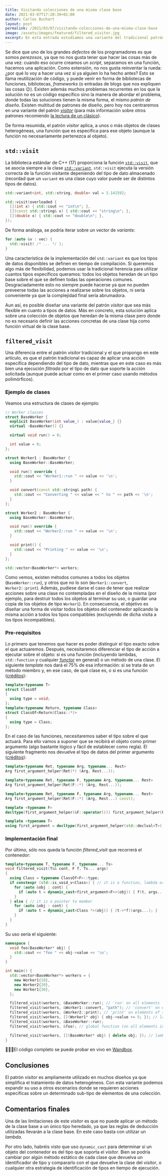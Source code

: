 ```yaml
---
title: Visitando colecciones de una misma clase base
date: 2021-03-07T17:20:39+01:00
author: Carlos Buchart
layout: post
permalink: /2021/03/07/visitando-colecciones-de-una-misma-clase-base
image: /assets/images/featured/filtered_visitor.jpg
excerpt: En esta entrada estudiamos una variante del tradicional patrón visitor, aplicado a colecciones de objetos pertenecientes a la misma jerarquía de clases.
---
```

Se dice que uno de los grandes _defectos_ de los programadores es que somos _perezosos_, ya que no nos gusta tener que hacer las cosas más de una vez: cuando eso ocurre creamos un _script_, separamos en una función, hacemos una aplicación. Como extensión, no nos gusta reinventar la rueda: ¿por qué lo voy a hacer una vez si ya alguien lo ha hecho antes? Esto se llama reutilización de código, y puede venir en forma de bibliotecas de funciones, bibliotecas, _frameworks_ (o entradas de blogs que nos expliquen las cosas 😉). Existen además muchos problemas recurrentes en los que la solución no es un código específico sino la manera de abordar el problema, donde todas las soluciones tienen la misma forma, el mismo _patrón de diseño_. Existen multitud de patrones de diseño, pero hoy nos centraremos en una variante del patrón [_visitor_](https://es.wikipedia.org/wiki/Visitor_(patr%C3%B3n_de_dise%C3%B1o)) (para más información sobre otros patrones recomiendo [la lectura de un clásico](https://www.amazon.es/Design-Patterns-Object-Oriented-professional-computing/dp/0201633612)).

De forma resumida, el patrón _visitor_ aplica, a unos o más objetos de clases heterogéneas, una función que es específica para ese objeto (aunque la función no necesariamente pertenezca al objeto).

## `std::visit`

La biblioteca estándar de C++ (17) proporciona la función [`std::visit`](https://en.cppreference.com/w/cpp/utility/variant/visit), que se asocia siempre a la clase [`std::variant`](https://en.cppreference.com/w/cpp/utility/variant). `std::visit` ejecuta la versión correcta de la función visitante depeniendo del tipo de dato almacenado (recordad que un `variant` es una clase cuyo valor puede ser de distintos tipos de datos).

```cpp
std::variant<int, std::string, double> val = 3.141592;

std::visit(overloaded {
  [](int x) { std::cout << "int\n"; },
  [](const std::string& x) { std::cout << "string\n"; },
  [](double x) { std::cout << "double\n"; },
});
```

De forma análoga, se podría iterar sobre un vector de _variants_:

```cpp
for (auto &v : vec) {
  std::visit( /* ... */ );
}
```

Una característica de la implementación del `std::variant` es que los tipos de datos disponibles se definen en tiempo de compilación. Si queremos algo más de flexibilidad, podemos usar la tradicional herencia para utilizar cuantos tipos específicos queramos: todos los objetos heredan de un tipo base sobre el que se definen todas las operaciones comunes. Desgraciadamente esto no siempre puede hacerse ya que no pueden preveerse todas las acciones a realizarse sobre los objetos, ni sería conveniente ya que la complejidad final sería abrumadora.

Aun así, es posible diseñar una variante del patrón _visitor_ que sea más flexible en cuanto a tipos de datos. Más en concreto, esta solución aplica sobre una colección de objetos que heredan de la misma clase pero donde no es necesario definir las acciones concretas de una clase hija como función virtual de la clase base.

## `filtered_visit`

Una diferencia entre el patrón _visitor_ tradicional y el que propongo en este artículo, es que el patrón tradicional es capaz de aplicar una acción específica dependiendo del tipo de dato, mientras que en este caso es más bien una ejecución _filtrada_ por el tipo de dato que soporte la acción solicitada (aunque puede actuar como en el primer caso usando métodos polimórficos).

### Ejemplo de clases

Veamos una estructura de clases de ejemplo:

```cpp
// Worker classes
struct BaseWorker {
  explicit BaseWorker(int value_) : value{value_} {}
  virtual ~BaseWorker() {}

  virtual void run() = 0;

  int value = 0;
};

struct Worker1 : BaseWorker {
  using BaseWorker::BaseWorker;

  void run() override {
    std::cout << "Worker1::run " << value << '\n';
  }

  void convert(const std::string& path) {
    std::cout << "Converting " << value << " to " << path << '\n';
  }
};

struct Worker2 : BaseWorker {
  using BaseWorker::BaseWorker;

  void run() override {
    std::cout << "Worker2::run " << value << '\n';
  }

  void print() {
    std::cout << "Printing " << value << '\n';
  }
};

std::vector<BaseWorker*> workers;
```

Como vemos, existen métodos comunes a todos los objetos (`BaseWorker::run`), y otros que no lo son (`Worker1::convert`, `Worker2::print`). Además, pudiese darse el caso de tener que realizar acciones sobre una clase no contempladas en el diseño de la misma (por ejemplo, para destruir todos los objetos al terminar su uso, o guardar una copia de los objetos de tipo `Worker1`). En consecuencia, el objetivo es diseñar una forma de visitar todos los objetos del contenedor aplicando la misma acción a todos los tipos compatibles (excluyendo de dicha visita a los tipos incompatibles).

### Pre-requisitos

Lo primero que tenemos que hacer es poder distinguir el tipo exacto sobre el que actuaremos. Después, necesitaremos diferenciar el tipo de acción a ejecutar sobre el objeto: si es una función (incluyendo lambdas, `std::function` y cualquier [_functor_](https://www.geeksforgeeks.org/functors-in-cpp/) en general) o un método de una clase. El siguiente _template_ nos dará el 75% de esa información: si se trata de un método miembro y, en ese caso, de qué clase es, o si es una función ([créditos](https://stackoverflow.com/q/42175294/1485885)):

```cpp
template<typename T>
struct ClassOf
{
  using type = void;
};
template<typename Return, typename Class>
struct ClassOf<Return(Class::*)>
{
  using type = Class;
};
```

En el caso de las funciones, necesitaremos saber el tipo sobre el que actuará. Para ello vamos a suponer que se recibirá el objeto como primer argumento (algo bastante lógico y fácil de establecer como regla). El siguiente fragmento nos devuelve el tipo de datos del primer argumento ([créditos](https://stackoverflow.com/q/6512019/1485885)):

```cpp
template<typename Ret, typename Arg, typename... Rest>
Arg first_argument_helper(Ret(*) (Arg, Rest...));

template<typename Ret, typename F, typename Arg, typename... Rest>
Arg first_argument_helper(Ret(F::*) (Arg, Rest...));

template<typename Ret, typename F, typename Arg, typename... Rest>
Arg first_argument_helper(Ret(F::*) (Arg, Rest...) const);

template <typename F>
decltype(first_argument_helper(&F::operator())) first_argument_helper(F);

template <typename T>
using first_argument = decltype(first_argument_helper(std::declval<T>()));
```

### Implementación final

Por último, sólo nos queda la función _filtered_visit_ que recorrerá el contenedor:

```cpp
template<typename T, typename F, typename... Ts>
void filtered_visit(T&& cont, F f, Ts... args)
{
  using Class = typename ClassOf<F>::type;
  if constexpr (std::is_void_v<Class>) { // it is a function, lambda or std::function
    for (auto &obj : cont) {
      if (auto t = dynamic_cast<first_argument<F>>(obj)) { f(t, args...); }
    }
  } else { // it is a pointer to member
    for (auto &obj : cont) {
      if (auto t = dynamic_cast<Class *>(obj)) { (t->*f)(args...); }
    }
  }
}
```

Su uso sería el siguiente:

```cpp
namespace {
  void foo(BaseWorker* obj) {
    std::cout << "foo " << obj->value << '\n';
  }
}

int main() {
  std::vector<BaseWorker*> workers = {
    new Worker1{10},
    new Worker2{20},
    new Worker1{30},
  };

  filtered_visit(workers, &BaseWorker::run); // 'run' on all elements
  filtered_visit(workers, &Worker1::convert, "path"); // 'convert' on elements of type 'Worker1' with one argument
  filtered_visit(workers, &Worker2::print); // 'print' on elements of type 'Worker2'
  filtered_visit(workers, [](Worker1* obj) { obj->value += 5; }); // lambda on elements of type 'Worker1'
  filtered_visit(workers, &BaseWorker::run);
  filtered_visit(workers, &foo); // global function (on all elements in this case)

  filtered_visit(workers, [](BaseWorker* obj) { delete obj; }); // lambda on all elements
}
```

👨🏻‍💻El código completo se puede probar en vivo en [Wandbox](https://wandbox.org/permlink/YNNpgYwQ6PoB7sA9).

## Conclusiones

El patrón _visitor_ es ampliamente utilizado en muchos diseños ya que simplifica el tratamiento de datos heterogéneos. Con esta variante podemos expandir su uso a otros escenarios donde se requieren acciones específicas sobre un determinado sub-tipo de elementos de una colección.

## Comentarios finales

Una de las limitaciones de este _visitor_ es que no puede aplicar un método de la clase base a un único tipo heredado, ya que las reglas de deducción utilizadas llevarán a la clase base. En este caso basta con utilizar un _lambda_.

Por otro lado, habréis visto que uso `dynamic_cast` para determinar si un objeto del contenedor es del tipo que soporta el _visitor_. Bien se podría cambiar por algún método estático de cada clase que devuelva un identificador de tipo y compararlo con el que devuelve la clase del _visitor_, o cualquier otra estrategia de identificación de tipos en tiempo de ejecución.
